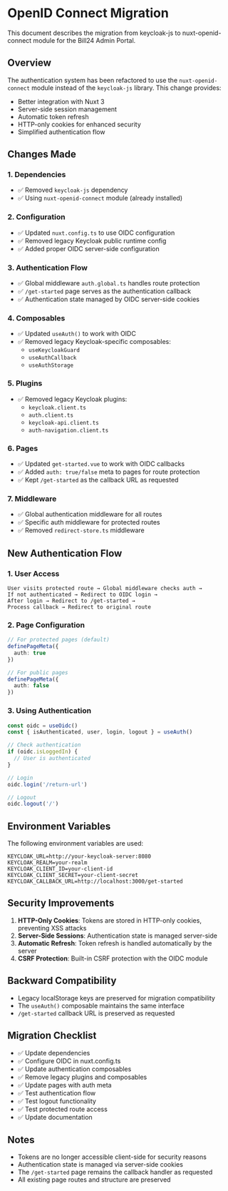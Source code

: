 # OpenID Connect Migration

This document describes the migration from keycloak-js to nuxt-openid-connect module for the Bill24 Admin Portal.

## Overview

The authentication system has been refactored to use the `nuxt-openid-connect` module instead of the `keycloak-js` library. This change provides:

- Better integration with Nuxt 3
- Server-side session management
- Automatic token refresh
- HTTP-only cookies for enhanced security
- Simplified authentication flow

## Changes Made

### 1. **Dependencies**
- ✅ Removed `keycloak-js` dependency
- ✅ Using `nuxt-openid-connect` module (already installed)

### 2. **Configuration**
- ✅ Updated `nuxt.config.ts` to use OIDC configuration
- ✅ Removed legacy Keycloak public runtime config
- ✅ Added proper OIDC server-side configuration

### 3. **Authentication Flow**
- ✅ Global middleware `auth.global.ts` handles route protection
- ✅ `/get-started` page serves as the authentication callback
- ✅ Authentication state managed by OIDC server-side cookies

### 4. **Composables**
- ✅ Updated `useAuth()` to work with OIDC
- ✅ Removed legacy Keycloak-specific composables:
  - `useKeycloakGuard`
  - `useAuthCallback`
  - `useAuthStorage`

### 5. **Plugins**
- ✅ Removed legacy Keycloak plugins:
  - `keycloak.client.ts`
  - `auth.client.ts`
  - `keycloak-api.client.ts`
  - `auth-navigation.client.ts`

### 6. **Pages**
- ✅ Updated `get-started.vue` to work with OIDC callbacks
- ✅ Added `auth: true/false` meta to pages for route protection
- ✅ Kept `/get-started` as the callback URL as requested

### 7. **Middleware**
- ✅ Global authentication middleware for all routes
- ✅ Specific auth middleware for protected routes
- ✅ Removed `redirect-store.ts` middleware

## New Authentication Flow

### 1. **User Access**
```
User visits protected route → Global middleware checks auth → 
If not authenticated → Redirect to OIDC login → 
After login → Redirect to /get-started → 
Process callback → Redirect to original route
```

### 2. **Page Configuration**
```typescript
// For protected pages (default)
definePageMeta({
  auth: true
})

// For public pages
definePageMeta({
  auth: false
})
```

### 3. **Using Authentication**
```typescript
const oidc = useOidc()
const { isAuthenticated, user, login, logout } = useAuth()

// Check authentication
if (oidc.isLoggedIn) {
  // User is authenticated
}

// Login
oidc.login('/return-url')

// Logout
oidc.logout('/')
```

## Environment Variables

The following environment variables are used:

```env
KEYCLOAK_URL=http://your-keycloak-server:8080
KEYCLOAK_REALM=your-realm
KEYCLOAK_CLIENT_ID=your-client-id
KEYCLOAK_CLIENT_SECRET=your-client-secret
KEYCLOAK_CALLBACK_URL=http://localhost:3000/get-started
```

## Security Improvements

1. **HTTP-Only Cookies**: Tokens are stored in HTTP-only cookies, preventing XSS attacks
2. **Server-Side Sessions**: Authentication state is managed server-side
3. **Automatic Refresh**: Token refresh is handled automatically by the server
4. **CSRF Protection**: Built-in CSRF protection with the OIDC module

## Backward Compatibility

- Legacy localStorage keys are preserved for migration compatibility
- The `useAuth()` composable maintains the same interface
- `/get-started` callback URL is preserved as requested

## Migration Checklist

- ✅ Update dependencies
- ✅ Configure OIDC in nuxt.config.ts
- ✅ Update authentication composables
- ✅ Remove legacy plugins and composables
- ✅ Update pages with auth meta
- ✅ Test authentication flow
- ✅ Test logout functionality
- ✅ Test protected route access
- ✅ Update documentation

## Notes

- Tokens are no longer accessible client-side for security reasons
- Authentication state is managed via server-side cookies
- The `/get-started` page remains the callback handler as requested
- All existing page routes and structure are preserved
